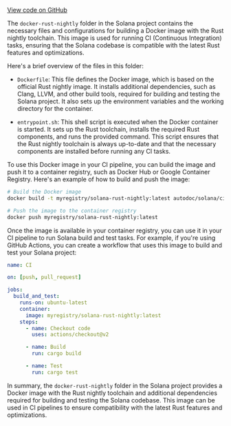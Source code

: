 
[View code on GitHub](https://github.com/solana-labs/solana/tree/master/na/ci/docker-rust-nightly)

The `docker-rust-nightly` folder in the Solana project contains the necessary files and configurations for building a Docker image with the Rust nightly toolchain. This image is used for running CI (Continuous Integration) tasks, ensuring that the Solana codebase is compatible with the latest Rust features and optimizations.

Here's a brief overview of the files in this folder:

- `Dockerfile`: This file defines the Docker image, which is based on the official Rust nightly image. It installs additional dependencies, such as Clang, LLVM, and other build tools, required for building and testing the Solana project. It also sets up the environment variables and the working directory for the container.

- `entrypoint.sh`: This shell script is executed when the Docker container is started. It sets up the Rust toolchain, installs the required Rust components, and runs the provided command. This script ensures that the Rust nightly toolchain is always up-to-date and that the necessary components are installed before running any CI tasks.

To use this Docker image in your CI pipeline, you can build the image and push it to a container registry, such as Docker Hub or Google Container Registry. Here's an example of how to build and push the image:

```bash
# Build the Docker image
docker build -t myregistry/solana-rust-nightly:latest autodoc/solana/ci/docker-rust-nightly

# Push the image to the container registry
docker push myregistry/solana-rust-nightly:latest
```

Once the image is available in your container registry, you can use it in your CI pipeline to run Solana build and test tasks. For example, if you're using GitHub Actions, you can create a workflow that uses this image to build and test your Solana project:

```yaml
name: CI

on: [push, pull_request]

jobs:
  build_and_test:
    runs-on: ubuntu-latest
    container:
      image: myregistry/solana-rust-nightly:latest
    steps:
      - name: Checkout code
        uses: actions/checkout@v2

      - name: Build
        run: cargo build

      - name: Test
        run: cargo test
```

In summary, the `docker-rust-nightly` folder in the Solana project provides a Docker image with the Rust nightly toolchain and additional dependencies required for building and testing the Solana codebase. This image can be used in CI pipelines to ensure compatibility with the latest Rust features and optimizations.